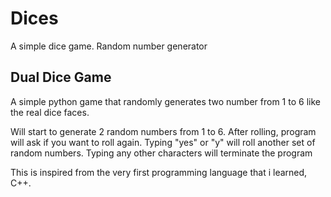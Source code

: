 # Dices
A simple dice game. Random number generator


## Dual Dice Game

A simple python game that randomly generates two number from 1 to 6 like the real dice faces.

Will start to generate 2 random numbers from 1 to 6. After rolling, program will ask if you want to roll again. Typing "yes" or "y" will roll another set of random numbers. Typing any other characters will terminate the program




This is inspired from the very first programming language that i learned, C++.
